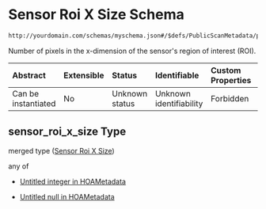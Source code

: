 # Sensor Roi X Size Schema

```txt
http://yourdomain.com/schemas/myschema.json#/$defs/PublicScanMetadata/properties/sensor_roi_x_size
```

Number of pixels in the x-dimension of the sensor's region of interest (ROI).

| Abstract            | Extensible | Status         | Identifiable            | Custom Properties | Additional Properties | Access Restrictions | Defined In                                                                   |
| :------------------ | :--------- | :------------- | :---------------------- | :---------------- | :-------------------- | :------------------ | :--------------------------------------------------------------------------- |
| Can be instantiated | No         | Unknown status | Unknown identifiability | Forbidden         | Allowed               | none                | [metadata-schema.json\*](../out/metadata-schema.json "open original schema") |

## sensor\_roi\_x\_size Type

merged type ([Sensor Roi X Size](metadata-schema-defs-publicscanmetadata-properties-sensor-roi-x-size.md))

any of

* [Untitled integer in HOAMetadata](metadata-schema-defs-publicscanmetadata-properties-sensor-roi-x-size-anyof-0.md "check type definition")

* [Untitled null in HOAMetadata](metadata-schema-defs-publicscanmetadata-properties-sensor-roi-x-size-anyof-1.md "check type definition")

